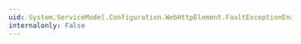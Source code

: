 ```yaml
---
uid: System.ServiceModel.Configuration.WebHttpElement.FaultExceptionEnabled
internalonly: False
---
```


